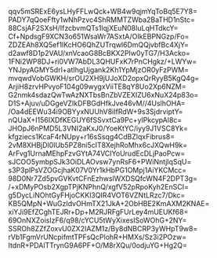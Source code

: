 qqv5mSRExE6ysLHyFFLwQck+WB4w9qjmYqToBq5E7Y8=
PADY7qQoeFfty1wNhPzvc4ShRMMTZWba2BaTHD1nStc=
88CsjAF2SXsH/IfzcbvmQTs1lqjXEuN08IuLqHTdkcY=
Cf+NpdsgF9XCN3o651WsaWr7ASxtA/OIkEBPNGzp/Fo=
ZDZEAh8XQ5ef1lKcHO6QhZUTrqwl6DmQQjvbfBc4XjY=
d2awf8D1p2VAU/xnVcaoG8BcBKX2PIw0yTG7/H3Acko=
1FNi2WP8DJ+ri0VW7AbDL3QHUFxK7rPnCHgkz/+LWYw=
YNJpyAGMY5drl+atIhgUjgank2Kh1YpMjzOR0yFzPWM=
mvqwdVobGWKH/srOU2XH9jUJoXD2opxQrRyyB5KgQ4g=
ArjiH8zrvHPvyoF104g09wygxViiTE8qY8Uo2Xp6NZM=
G2nmk4sdazQwTwAzNXTbsBnZbVZEXIZU6xNuX24p83o=
D1S+Ajuv/uDGgeVZIkDFBGdHfkJve46vM//4UslhOHA=
/Oa4dEEWu34i9OBYyxNUUhV8iIfRdW+9s3SjdrviptY=
nQUaX+I156IXDfKEGUY6fSSvxtCa9Pc+yIPkcypAl8c=
JHOpJ6nPMD5L3VNI2aKxJ0/YoeKtYC/iyy9J1VSC8Yk=
kfgziecs1KcaF4rNUpy+r16sSsqg4CdBZlqxFibrus8=
2vM8XHBjDl0IUb5PZ8ni5cIT8XejhRoMhx6cJXQwH9k=
ArFvg1UrnaMEhpFzvGYtA74VCIYoUrudEcDLjPaoPcw=
sJCOO5ymbpSJk3OiDLAOvsw7ynRsF6+PWiNntjIqSqU=
s3P3plPsVZOGcjhaK07V0Yr1kHbPG1OMpj1AiYKCMcc=
98D0Nr7Zd5pvGVKvtCFnEzhwslWXDSQfcWN4F2DPT3g=
/+xDMyPOsb2XgpTPjKNPhnQ/xgfV52pRpoKyh2EnSCI=
g5DycLiNOhtGyFHjoCKKl3QIR4VOT6VZNtLRzc7/Dkc=
KB5QMpN+WuGzIdvOHmTX21JkA+2ObHBE2KmAXM2KNAE=
xiYJi9EfZCghTEJRr+Dp+M2RJRFgFUrLey4mUEUKf68=
69OnNXZoisIzF6/q98/cYCU5tWyXixesISoWOhG+2NY=
SSROh8ZZfZoxvU0ZX2IAZM1z/By8dNBCRP3yWHpT9w8=
rVb1FgmVrUNcpifmtTPFsQcPlohR+HMXs/Sz3i2POzw=
ItdnR+PDAlTTrynG9A6PF+O/M8rXQu/0odjuYG+Hg2Q=
